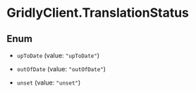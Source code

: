 # GridlyClient.TranslationStatus

## Enum


* `upToDate` (value: `"upToDate"`)

* `outOfDate` (value: `"outOfDate"`)

* `unset` (value: `"unset"`)


